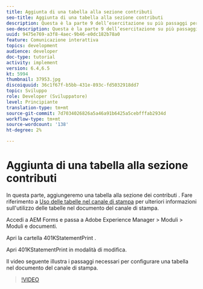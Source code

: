 ```yaml
---
title: Aggiunta di una tabella alla sezione contributi
seo-title: Aggiunta di una tabella alla sezione contributi
description: Questa è la parte 9 dell’esercitazione su più passaggi per la creazione del primo documento di comunicazione interattivo. In questa parte verrà aggiunta una tabella alla sezione contributi.
seo-description: Questa è la parte 9 dell’esercitazione su più passaggi per la creazione del primo documento di comunicazione interattivo. In questa parte verrà aggiunta una tabella alla sezione contributi.
uuid: 9475e769-a3f8-4aec-9b46-e0dc182b78a0
feature: Comunicazione interattiva
topics: development
audience: developer
doc-type: tutorial
activity: implement
version: 6.4,6.5
kt: 5994
thumbnail: 37953.jpg
discoiquuid: 36c1f67f-b5bb-431e-893c-fd5032918dd7
topic: Sviluppo
role: Developer (Sviluppatore)
level: Principiante
translation-type: tm+mt
source-git-commit: 7d7034026826a5a46a91b6425a5cebfffab2934d
workflow-type: tm+mt
source-wordcount: '138'
ht-degree: 2%

---
```



# Aggiunta di una tabella alla sezione contributi

In questa parte, aggiungeremo una tabella alla sezione dei contributi .
Fare riferimento a [Uso delle tabelle nel canale di stampa](/help/forms/interactive-communications/table-in-print-channel-documents-video-use.md) per ulteriori informazioni sull&#39;utilizzo delle tabelle nel documento del canale di stampa.

Accedi a AEM Forms e passa a Adobe Experience Manager > Moduli > Moduli e documenti.

Apri la cartella 401KStatementPrint .

Apri 401KStatementPrint in modalità di modifica.

Il video seguente illustra i passaggi necessari per configurare una tabella nel documento del canale di stampa.

>[!VIDEO](https://video.tv.adobe.com/v/22387t1?quality=9&learn=on)

